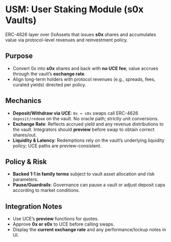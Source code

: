 # USM: User Staking Module (s0x Vaults)

ERC-4626 layer over 0xAssets that issues **s0x** shares and accumulates value via protocol-level revenues and reinvestment policy.

## Purpose

* Convert 0x into **s0x** shares and back with **no UCE fee**; value accrues through the vault’s **exchange rate**.
* Align long-term holders with protocol revenues (e.g., spreads, fees, curated yields) directed per policy.

## Mechanics

* **Deposit/Withdraw via UCE**: `0x ↔ s0x` swaps call ERC-4626 `deposit/redeem` on the vault. No oracle path; strictly unit conversions.
* **Exchange Rate**: Reflects accrued yield and any revenue distributions to the vault. Integrators should **preview** before swap to obtain correct shares/out.
* **Liquidity & Latency**: Redemptions rely on the vault’s underlying liquidity policy; UCE paths are preview-consistent.

## Policy & Risk

* **Backed 1:1 in family terms** subject to vault asset allocation and risk parameters.
* **Pause/Guardrails**: Governance can pause a vault or adjust deposit caps according to market conditions.

## Integration Notes

* Use UCE’s **preview** functions for quotes.
* Approve **0x or s0x** to UCE before calling swaps.
* Display the **current exchange rate** and any performance/lockup notes in UI.
